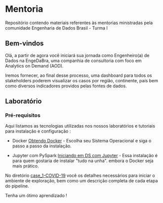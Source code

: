 # Mentoria
Repositório contendo materiais referentes às mentorias ministradas pela comunidade Engenharia de Dados Brasil - Turma I

## Bem-vindos 

Olá, a partir de agora você iniciará sua jornada como Engenheiro(a) de Dados na EngeDaBra, uma companhia de consultoria com foco em Analytics on Demand (AOD).

Iremos fornecer, ao final desse processo, uma dashboard para todos os stakeholders poderem visualizar os casos por região, continente, país bem como diversos indicadores providos pelas fontes de dados.

## Laboratório

### Pré-requisitos

Aqui listamos as tecnologias utilizadas nos nossos laboratórios e tutoriais para instalação e configuração :

- Docker
[Obtendo Docker](https://docs.docker.com/get-docker/) - Escolha seu Sistema Operacional e siga o passo a passo da instalação.

- Jupyter com PySpark
[Iniciando em DS com Jupyter](https://www.linkedin.com/pulse/iniciando-sua-jornada-em-data-science-project-jupyter-let%C3%ADcia-gomes/) - Essa instalação é para quem gostaria de instalar "tudo na unha". embora o Docker seja mais prático.

No diretório [case_1-COVID-19](https://github.com/engenhariadadosbrasil/mentoria/tree/main/case_1-COVID-19) você os detalhes necessários para iniciar o ambiente de exploração, bem como um descrição completa de cada etapa do pipeline. 

Tenha um ótimo aprendizado !
